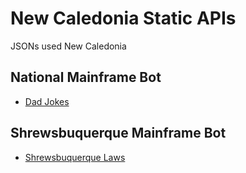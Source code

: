 # New Caledonia Static APIs

JSONs used New Caledonia

## National Mainframe Bot
- [Dad Jokes](https://newcaledoniadevteam.github.io/staticAPI/dadjokes/)

## Shrewsbuquerque Mainframe Bot
- [Shrewsbuquerque Laws](https://newcaledoniadevteam.github.io/staticAPI/darzosLaws/)
